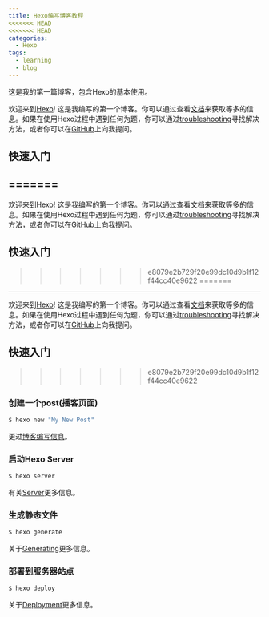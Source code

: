 ```yaml
---
title: Hexo编写博客教程
<<<<<<< HEAD
<<<<<<< HEAD
categories:
  - Hexo
tags:
  - learning
  - blog
---
```

这是我的第一篇博客，包含Hexo的基本使用。

<!-- more -->

欢迎来到[Hexo](https://hexo.io/)! 这是我编写的第一个博客。你可以通过查看[文档](https://hexo.io/docs/)来获取等多的信息。如果在使用Hexo过程中遇到任何为题，你可以通过[troubleshooting](https://hexo.io/docs/troubleshooting.html)寻找解决方法，或者你可以在[GitHub](https://github.com/hexojs/hexo/issues)上向我提问。


## 快速入门

=======
---
欢迎来到[Hexo](https://hexo.io/)! 这是我编写的第一个博客。你可以通过查看[文档](https://hexo.io/docs/)来获取等多的信息。如果在使用Hexo过程中遇到任何为题，你可以通过[troubleshooting](https://hexo.io/docs/troubleshooting.html)寻找解决方法，或者你可以在[GitHub](https://github.com/hexojs/hexo/issues)上向我提问。

## 快速入门

>>>>>>> e8079e2b729f20e99dc10d9b1f12f44cc40e9622
=======
---
欢迎来到[Hexo](https://hexo.io/)! 这是我编写的第一个博客。你可以通过查看[文档](https://hexo.io/docs/)来获取等多的信息。如果在使用Hexo过程中遇到任何为题，你可以通过[troubleshooting](https://hexo.io/docs/troubleshooting.html)寻找解决方法，或者你可以在[GitHub](https://github.com/hexojs/hexo/issues)上向我提问。

## 快速入门

>>>>>>> e8079e2b729f20e99dc10d9b1f12f44cc40e9622
### 创建一个post(播客页面)

``` bash
$ hexo new "My New Post"
```

更过[博客编写信息](https://hexo.io/docs/writing.html)。

### 启动Hexo Server

``` bash
$ hexo server
```

有关[Server](https://hexo.io/docs/server.html)更多信息。

### 生成静态文件

``` bash
$ hexo generate
```

关于[Generating](https://hexo.io/docs/generating.html)更多信息。

### 部署到服务器站点

``` bash
$ hexo deploy
```

关于[Deployment](https://hexo.io/docs/one-command-deployment.html)更多信息。
